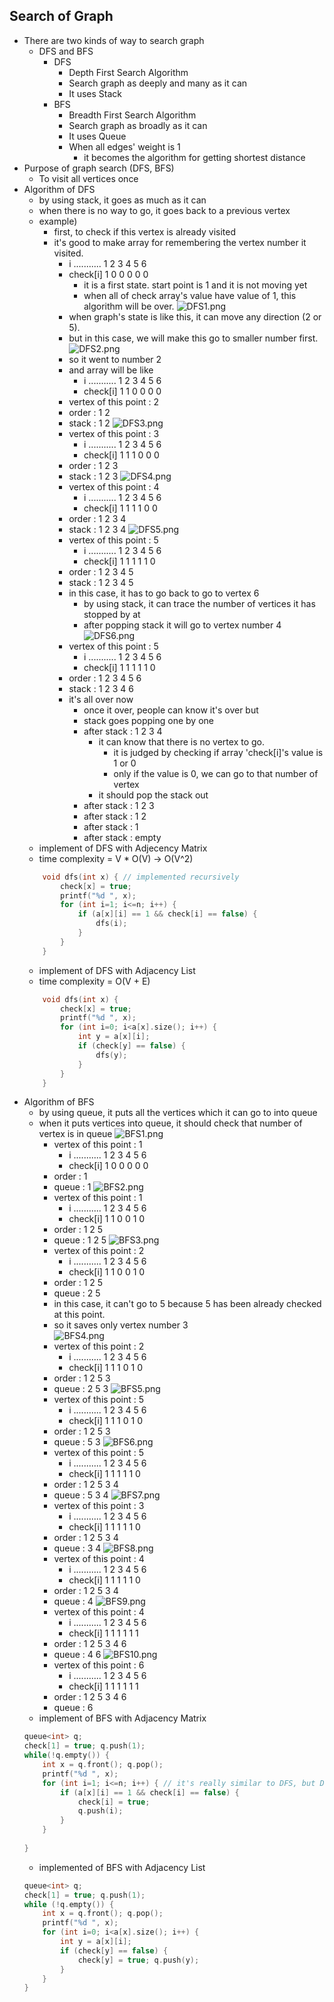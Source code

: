 ## Search of Graph
- There are two kinds of way to search graph
	- DFS and BFS
    	- DFS
        	- Depth First Search Algorithm
            - Search graph as deeply and many as it can
            - It uses Stack
    	- BFS
        	- Breadth First Search Algorithm
            - Search graph as broadly as it can
			- It uses Queue
            - When all edges' weight is 1
            	- it becomes the algorithm for getting shortest distance
- Purpose of graph search (DFS, BFS)
	- To visit all vertices once
- Algorithm of DFS
	- by using stack, it goes as much as it can
    - when there is no way to go, it goes back to a previous vertex
	- example)
    	- first, to check if this vertex is already visited
        - it's good to make array for remembering the vertex number it visited.
			- i ........... 1 2 3 4 5 6
            - check[i] 1 0 0 0 0 0
            	- it is a first state. start point is 1 and it is not moving yet
                - when all of check array's value have value of 1, this algorithm will be over.
	![DFS1.png](https://images.velog.io/post-images/jakeseo_me/4cd8ed90-4586-11e9-9f27-93b0ed02db16/DFS1.png)
			- when graph's state is like this, it can move any direction (2 or 5).
			- but in this case, we will make this go to smaller number first.        
	![DFS2.png](https://images.velog.io/post-images/jakeseo_me/b0e395b0-4586-11e9-9f27-93b0ed02db16/DFS2.png)
			- so it went to number 2
            - and array will be like
				- i ........... 1 2 3 4 5 6
				- check[i] 1 1 0 0 0 0
			- vertex of this point : 2
            - order : 1 2
            - stack : 1 2
	![DFS3.png](https://images.velog.io/post-images/jakeseo_me/39ae5a60-4587-11e9-9f27-93b0ed02db16/DFS3.png)
			- vertex of this point : 3
   				- i ........... 1 2 3 4 5 6
				- check[i] 1 1 1 0 0 0
            - order : 1 2 3
            - stack : 1 2 3
	![DFS4.png](https://images.velog.io/post-images/jakeseo_me/72782a10-4587-11e9-9999-cda1b28b4b1b/DFS4.png)
			- vertex of this point : 4
				- i ........... 1 2 3 4 5 6
				- check[i] 1 1 1 1 0 0
            - order : 1 2 3 4
            - stack : 1 2 3 4
	![DFS5.png](https://images.velog.io/post-images/jakeseo_me/bcd22160-4587-11e9-9f27-93b0ed02db16/DFS5.png)
			- vertex of this point : 5
				- i ........... 1 2 3 4 5 6
				- check[i] 1 1 1 1 1 0
            - order : 1 2 3 4 5
            - stack : 1 2 3 4 5
            - in this case, it has to go back to go to vertex 6
            	- by using stack, it can trace the number of vertices it has stopped by at
                - after popping stack it will go to vertex number 4
	![DFS6.png](https://images.velog.io/post-images/jakeseo_me/1df3b350-4588-11e9-9537-05fa53649e18/DFS6.png)
			- vertex of this point : 5
				- i ........... 1 2 3 4 5 6
				- check[i] 1 1 1 1 1 0
            - order : 1 2 3 4 5 6
            - stack : 1 2 3 4 6
			- it's all over now
            	 - once it over, people can know it's over but
                 - stack goes popping one by one
                 - after stack : 1 2 3 4
                 	- it can know that there is no vertex to go.
                    	- it is judged by checking if array 'check[i]'s value is 1 or 0
                        - only if the value is 0, we can go to that number of vertex
                    - it should pop the stack out
                 - after stack : 1 2 3
                 - after stack : 1 2
                 - after stack : 1
                 - after stack : empty
	- implement of DFS with Adjecency Matrix
    - time complexity = V * O(V) -> O(V^2)
    ```c++
        void dfs(int x) { // implemented recursively
            check[x] = true;
            printf("%d ", x);
            for (int i=1; i<=n; i++) {
                if (a[x][i] == 1 && check[i] == false) {
                    dfs(i);
                }
            }
        }
    ```
    - implement of DFS with Adjacency List
    - time complexity = O(V + E)
    ```c++
        void dfs(int x) {
        	check[x] = true;
            printf("%d ", x);
        	for (int i=0; i<a[x].size(); i++) {
            	int y = a[x][i];
            	if (check[y] == false) {
                	dfs(y); 
                }
            }
        }
	```
- Algorithm of BFS
	- by using queue, it puts all the vertices which it can go to into queue
    - when it puts vertices into queue, it should check that number of vertex is in queue
	![BFS1.png](https://images.velog.io/post-images/jakeseo_me/0aee61c0-4591-11e9-9537-05fa53649e18/BFS1.png)
		- vertex of this point : 1
			- i ........... 1 2 3 4 5 6
			- check[i] 1 0 0 0 0 0
		- order : 1
		- queue : 1
	![BFS2.png](https://images.velog.io/post-images/jakeseo_me/662e7db0-4594-11e9-9f27-93b0ed02db16/BFS2.png)
		- vertex of this point : 1
			- i ........... 1 2 3 4 5 6
			- check[i] 1 1 0 0 1 0
		- order : 1 2 5
		- queue : 1 2 5
	![BFS3.png](https://images.velog.io/post-images/jakeseo_me/8e582b10-4594-11e9-9f27-93b0ed02db16/BFS3.png)
		- vertex of this point : 2
			- i ........... 1 2 3 4 5 6
			- check[i] 1 1 0 0 1 0
		- order : 1 2 5
		- queue : 2 5
		- in this case, it can't go to 5 because 5 has been already checked at this point.
        - so it saves only vertex number 3    
	![BFS4.png](https://images.velog.io/post-images/jakeseo_me/2d061dd0-4595-11e9-9f27-93b0ed02db16/BFS4.png)
		- vertex of this point : 2
			- i ........... 1 2 3 4 5 6
			- check[i] 1 1 1 0 1 0
		- order : 1 2 5 3
		- queue : 2 5 3
	![BFS5.png](https://images.velog.io/post-images/jakeseo_me/6f876a60-4595-11e9-9f27-93b0ed02db16/BFS5.png)
		- vertex of this point : 5
			- i ........... 1 2 3 4 5 6
			- check[i] 1 1 1 0 1 0
		- order : 1 2 5 3
		- queue : 5 3
	![BFS6.png](https://images.velog.io/post-images/jakeseo_me/9a671000-4595-11e9-9f27-93b0ed02db16/BFS6.png)
		- vertex of this point : 5
			- i ........... 1 2 3 4 5 6
			- check[i] 1 1 1 1 1 0
		- order : 1 2 5 3 4
		- queue : 5 3 4
	![BFS7.png](https://images.velog.io/post-images/jakeseo_me/cadac790-4595-11e9-9f27-93b0ed02db16/BFS7.png)
		- vertex of this point : 3
			- i ........... 1 2 3 4 5 6
			- check[i] 1 1 1 1 1 0
		- order : 1 2 5 3 4
		- queue : 3 4
	![BFS8.png](https://images.velog.io/post-images/jakeseo_me/f989ebc0-4595-11e9-9f27-93b0ed02db16/BFS8.png)
		- vertex of this point : 4
			- i ........... 1 2 3 4 5 6
			- check[i] 1 1 1 1 1 0
		- order : 1 2 5 3 4
		- queue : 4
	![BFS9.png](https://images.velog.io/post-images/jakeseo_me/14d2efd0-4596-11e9-9f27-93b0ed02db16/BFS9.png)
		- vertex of this point : 4
			- i ........... 1 2 3 4 5 6
			- check[i] 1 1 1 1 1 1
		- order : 1 2 5 3 4 6
		- queue : 4 6
	![BFS10.png](https://images.velog.io/post-images/jakeseo_me/38e73c00-4596-11e9-9f27-93b0ed02db16/BFS10.png)
		- vertex of this point : 6
			- i ........... 1 2 3 4 5 6
			- check[i] 1 1 1 1 1 1
		- order : 1 2 5 3 4 6
		- queue : 6
	- implement of BFS with Adjacency Matrix
    ```c++
	queue<int> q;
	check[1] = true; q.push(1);
	while(!q.empty()) {
    	int x = q.front(); q.pop();
    	printf("%d ", x);
    	for (int i=1; i<=n; i++) { // it's really similar to DFS, but DFS is implemented by recursive function
        	if (a[x][i] == 1 && check[i] == false) {
            	check[i] = true;
            	q.push(i);
            }
        }
      
    }
    ```
	- implemented of BFS with Adjacency List
    ```c++
	queue<int> q;
	check[1] = true; q.push(1);
	while (!q.empty()) {
    	int x = q.front(); q.pop();
    	printf("%d ", x);
    	for (int i=0; i<a[x].size(); i++) {
        	int y = a[x][i];
        	if (check[y] == false) {
            	check[y] = true; q.push(y);
            }
        }
    }
	```
